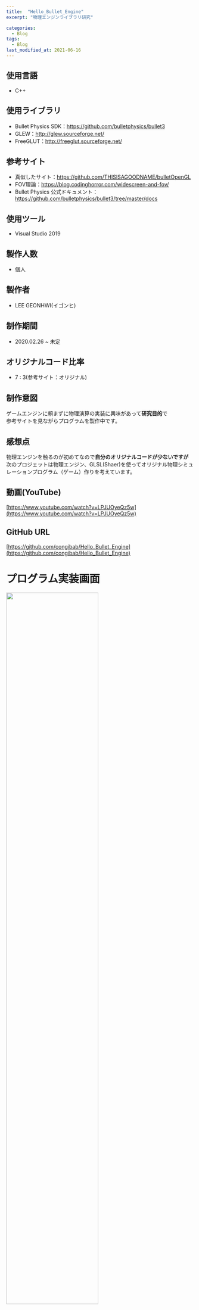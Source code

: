 ```yaml
---
title:  "Hello_Bullet_Engine"
excerpt: "物理エンジンライブラリ研究"

categories:
  - Blog
tags:
  - Blog
last_modified_at: 2021-06-16
---
```


## 使用言語
* C++

## 使用ライブラリ
* Bullet Physics SDK：https://github.com/bulletphysics/bullet3
* GLEW：http://glew.sourceforge.net/
* FreeGLUT：http://freeglut.sourceforge.net/

## 参考サイト
* 真似したサイト：https://github.com/THISISAGOODNAME/bulletOpenGL
* FOV理論：https://blog.codinghorror.com/widescreen-and-fov/
* Bullet Physics 公式ドキュメント：https://github.com/bulletphysics/bullet3/tree/master/docs

## 使用ツール
* Visual Studio 2019

## 製作人数
* 個人 

## 製作者
* LEE GEONHWI(イゴンヒ)

## 制作期間
* 2020.02.26 ~ 未定

## オリジナルコード比率
* 7 : 3(参考サイト：オリジナル)

## 制作意図
ゲームエンジンに頼まずに物理演算の実装に興味があって**研究目的**で  
参考サイトを見ながらプログラムを製作中です。

## 感想点
物理エンジンを触るのが初めてなので**自分のオリジナルコードが少ないですが**  
次のプロジェットは物理エンジン、GLSL(Shaer)を使ってオリジナル物理シミュレーションプログラム（ゲーム）作りを考えています。
## 動画(YouTube)
[https://www.youtube.com/watch?v=LPJUOyeQz5w](https://www.youtube.com/watch?v=LPJUOyeQz5w)

## GitHub URL
[https://github.com/congibab/Hello_Bullet_Engine](https://github.com/congibab/Hello_Bullet_Engine)

# プログラム実装画面
<img src="{{ site.url }}{{ site.baseurl }}/assets/images/BulletgameScene1.gif" width="70%">

## 操作系（CapsLockがOFF基準）
* W,S,A,Dでプレイヤー移動
* Rでシーンリセット
* ZでCollision表示（当たり判定表示）
* ←、→、↑、↓でカメラ回転
* スペースでジャンプ
* オブジェクト向きでマウス左クリニックで**プレイヤー変更**

# クラス説明
* main.cpp
* Callback.h => OpenGL関連コールバック関連クラス
* App.cpp => レンダリング、操作系関連クラス
* Basic.cpp（App継承）=> シーン初期化 ,オブジェクト配置、プレイヤー操作系関連クラス
* GameObject.cpp => オブジェクトクラス
* DebugDrawer.cpp (btIDebugDraw継承) => 当たり判定表示
* OpenGLMotionState.cpp (btDefaultMotionState継承) => オブジェクトのTransformを行列変換

<div style="page-break-before:always"></div> 

# シーン初期化
```cpp
//BasicDemo.cpp
void BasicDemo::InitPhysics()
{
	m_pCollisionConfiguration = new btDefaultCollisionConfiguration();
	m_pDispatcher = new btCollisionDispatcher(m_pCollisionConfiguration);
	m_pBroadphase = new btDbvtBroadphase();
	m_pSolver = new btSequentialImpulseConstraintSolver();
	m_pWorld = new btDiscreteDynamicsWorld(m_pDispatcher, m_pBroadphase, m_pSolver, m_pCollisionConfiguration);
	m_pWorld->setGravity(btVector3(0, -10, 0));

	CreateObjects();
}
```

# GameObject
```cpp
//GameObject.cpp
GameObject::GameObject(btCollisionShape* pShape, float mass, const btVector3& color, const btVector3& initialPosition, const btQuaternion& initialRotation)
{
	m_pShape = pShape;
	m_color = color;

	Tag = "default";

	btTransform transform;
	transform.setIdentity();
	transform.setOrigin(initialPosition);
	transform.setRotation(initialRotation);

	m_pMotionState = new OpenGLMotionState(transform);
	btVector3 locallnertia(0, 0, 0);

	if (mass != 0.0f)
		pShape->calculateLocalInertia(mass, locallnertia);

	btRigidBody::btRigidBodyConstructionInfo clnfo(mass, m_pMotionState, pShape, locallnertia);
	m_pBody = new btRigidBody(clnfo);
}
```

<div style="page-break-before:always"></div> 

# RayCast、座標変換
<img src="{{ site.url }}{{ site.baseurl }}/assets/images/GameScene2.gif" width="70%">

## 説明
* Window座標をWorld座標に変換(FOV計算)
* Bullet PhysicsのrayTest関数利用
* オブジェクト上にマウス左クリックするとプレイヤー変更ができる。

# Point to Point Constraint(プログラム実装画面参考)
<img src="{{ site.url }}{{ site.baseurl }}/assets/images/chain.JPG" width="70%">


## 説明
* btPoint2PointConstraintクラスを使用チェーインを具現（赤ボックス）
* チェーインは慣性に影響を受ける。

<div style="page-break-before:always"></div> 


## ソースコード
```cpp
//BasicDemo.cpp
	{
		GameObjects m_obj;
		for (int i = 0; i < 10; ++i)
		{
			float mass = 1;
			GameObject* p_obj;
		
			if (i == 0) mass = 0;		
			p_obj = CreateGameObject(new btBoxShape(btVector3(0.9, 0.25, 0.25)), mass, btVector3(0, i % 3, 0), btVector3(10, 20 , -10 - i * 2));
			m_obj.push_back(p_obj);
		}
		for (int i = 0; i < 9; ++i)
		{
			btPoint2PointConstraint* test1 = new btPoint2PointConstraint(*(m_obj[i]->GetRigidBody()), *(m_obj[i + 1]->GetRigidBody()), btVector3(-1.0, 0.5, 0), btVector3(1.0, 0.5, 0));
			m_pWorld->addConstraint(test1);

			btPoint2PointConstraint* test2 = new btPoint2PointConstraint(*(m_obj[i]->GetRigidBody()), *(m_obj[i + 1]->GetRigidBody()), btVector3(-1.0, -0.5, 0), btVector3(1.0, -0.5, 0));
			m_pWorld->addConstraint(test2);
		}
		Player = m_obj[0];
	}
```